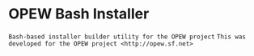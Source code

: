 
# OPEW Bash Installer 
 ``Bash-based installer builder utility for the OPEW project``
 ``This was developed for the OPEW project <http://opew.sf.net>``
